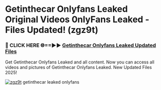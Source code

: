 # Getinthecar Onlyfans Leaked Original Videos 0nlyFans Leaked - Files Updated! (zgz9t)

<h3>🔴 CLICK HERE 🌐==►► <a href="https://tinyurl.com/2jnfzry5" rel="nofollow">Getinthecar Onlyfans Leaked Updated Files</a></h3>

Get Getinthecar Onlyfans Leaked and all content. Now you can access all videos and pictures of Getinthecar Onlyfans Leaked. New Updated Files 2025!

[![zgz9t](https://i.imgur.com/GyGTBgg.gif)](https://tinyurl.com/2jnfzry5)
getinthecar leaked onlyfans